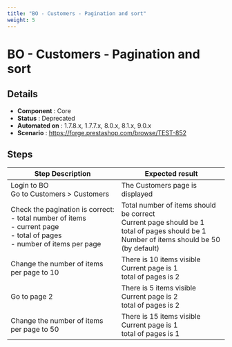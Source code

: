 ```yaml
---
title: "BO - Customers - Pagination and sort"
weight: 5
---
```


# BO - Customers - Pagination and sort
## Details
* **Component** : Core
* **Status** : Deprecated
* **Automated on** : 1.7.8.x, 1.7.7.x, 8.0.x, 8.1.x, 9.0.x
* **Scenario** : https://forge.prestashop.com/browse/TEST-852

## Steps
| Step Description | Expected result |
| ----- | ----- |
| Login to BO<br>Go to Customers > Customers | The Customers page is displayed |
| Check the pagination is correct:<br>- total number of items<br>- current page<br>- total of pages<br>- number of items per page | Total number of items should be correct<br>Current page should be 1<br>total of pages should be 1<br>Number of items should be 50 (by default) |
| Change the number of items per page to 10 | There is 10 items visible<br>Current page is 1<br>total of pages is 2 |
| Go to page 2 | There is 5 items visible<br>Current page is 2<br>total of pages is 2 |
| Change the number of items per page to 50 | There is 15 items visible<br>Current page is 1<br>total of pages is 1 |
